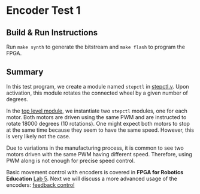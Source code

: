 # Encoder Test 1

## Build & Run Instructions

Run `make synth` to generate the bitstream and `make flash` to program the FPGA.

## Summary

In this test program, we create a module named `stepctl` in
[stepctl.v](stepctl.v). Upon activation, this module rotates the connected
wheel by a given number of degrees.

In the [top level module](test.v), we instantiate two `stepctl` modules,
one for each motor. Both motors are driven using the same PWM and are instructed
to rotate 18000 degrees (10 rotations). One might expect both motors to stop at
the same time because they seem to have the same speed. However, this is very
likely not the case.

Due to variations in the manufacturing process, it is common to see two motors
driven with the same PWM having different speed. Therefore, using PWM along is
not enough for precise speed control.

Basic movement control with encoders is covered in **FPGA for Robotics Education**
[Lab 5](https://www.hackster.io/fpga-for-robotics-education/lab-5-encoders-and-precision-movement-b87cd3).
Next we will discuss a more advanced usage of the encoders:
[feedback control](../feedback/)
